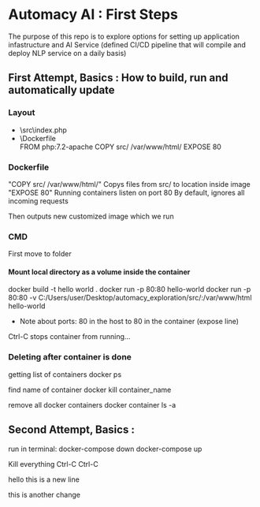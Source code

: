 # Automacy AI : First Steps
The purpose of this repo is to explore options for setting up application infastructure and AI Service (defined CI/CD pipeline that will compile and deploy NLP service on a daily basis)

## First Attempt, Basics : How to build, run and automatically update
### Layout
* \src\index.php
    <?php

    echo "yjfisdfiojsdifsd";
* \Dockerfile\
    FROM php:7.2-apache
    COPY src/ /var/www/html/
    EXPOSE 80
### Dockerfile
"COPY src/ /var/www/html/"
    Copys files from src/ to location inside image 
"EXPOSE 80"
    Running containers listen on port 80
    By default, ignores all incoming requests

Then outputs new customized image which we run 
### CMD
First move to folder
#### Mount local directory as a volume inside the container
docker build -t hello world .
docker run -p 80:80 hello-world
docker run -p 80:80 -v C:/Users/user/Desktop/automacy_exploration/src/:/var/www/html hello-world
* Note about ports: 80 in the host to 80 in the container (expose line)

Ctrl-C stops container from running...
### Deleting after container is done
getting list of containers
docker ps

find name of container
docker kill container_name

remove all docker containers 
    docker container ls -a
## Second Attempt, Basics :
run in terminal: 
    docker-compose down
    docker-compose up

Kill everything 
Ctrl-C Ctrl-C


hello this is a new line

this is another change 
